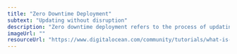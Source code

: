 ```yaml
---
title: "Zero Downtime Deployment"
subtext: "Updating without disruption"
description: "Zero downtime deployment refers to the process of updating software without causing any service disruption or downtime.<br><br>Think of it as renovating a bridge while keeping it open to traffic."
imageUrl: ""
resourceUrl: "https://www.digitalocean.com/community/tutorials/what-is-zero-downtime-deployment"
---
```

